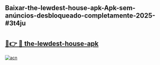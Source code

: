 ## Baixar-the-lewdest-house-apk-Apk-sem-anúncios-desbloqueado-completamente-2025-#3t4ju

# <h2><a href="https://ainizakaria.my?title=the-lewdest-house-apk&ref=20M">🔗👉 🔴 the-lewdest-house-apk</a></h2>

[![acn](https://github.com/user-attachments/assets/0f9c940e-d8b0-45ae-aac7-cd30a18b3e1c)](https://ainizakaria.my?title=the-lewdest-house-apk&ref=20M)

